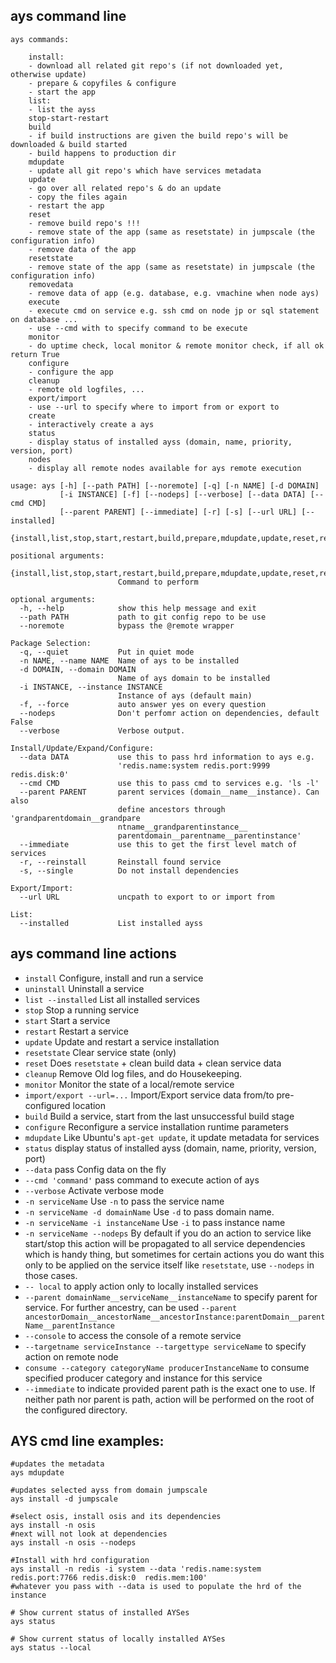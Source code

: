## ays command line

```
ays commands:

    install:
    - download all related git repo's (if not downloaded yet, otherwise update)
    - prepare & copyfiles & configure
    - start the app
    list:
    - list the ayss
    stop-start-restart
    build
    - if build instructions are given the build repo's will be downloaded & build started
    - build happens to production dir
    mdupdate
    - update all git repo's which have services metadata
    update
    - go over all related repo's & do an update
    - copy the files again
    - restart the app
    reset
    - remove build repo's !!!
    - remove state of the app (same as resetstate) in jumpscale (the configuration info)
    - remove data of the app
    resetstate
    - remove state of the app (same as resetstate) in jumpscale (the configuration info)
    removedata
    - remove data of app (e.g. database, e.g. vmachine when node ays)
    execute
    - execute cmd on service e.g. ssh cmd on node jp or sql statement on database ...
    - use --cmd with to specify command to be execute
    monitor
    - do uptime check, local monitor & remote monitor check, if all ok return True
    configure
    - configure the app
    cleanup
    - remote old logfiles, ...
    export/import
    - use --url to specify where to import from or export to
    create
    - interactively create a ays
    status
    - display status of installed ayss (domain, name, priority, version, port)
    nodes
    - display all remote nodes available for ays remote execution

usage: ays [-h] [--path PATH] [--noremote] [-q] [-n NAME] [-d DOMAIN]
           [-i INSTANCE] [-f] [--nodeps] [--verbose] [--data DATA] [--cmd CMD]
           [--parent PARENT] [--immediate] [-r] [-s] [--url URL] [--installed]
           {install,list,stop,start,restart,build,prepare,mdupdate,update,reset,resetstate,removedata,monitor,configure,cleanup,export,import,uninstall,push,execute,status,nodes}

positional arguments:
  {install,list,stop,start,restart,build,prepare,mdupdate,update,reset,resetstate,removedata,monitor,configure,cleanup,export,import,uninstall,push,execute,status,nodes}
                        Command to perform

optional arguments:
  -h, --help            show this help message and exit
  --path PATH           path to git config repo to be use
  --noremote            bypass the @remote wrapper

Package Selection:
  -q, --quiet           Put in quiet mode
  -n NAME, --name NAME  Name of ays to be installed
  -d DOMAIN, --domain DOMAIN
                        Name of ays domain to be installed
  -i INSTANCE, --instance INSTANCE
                        Instance of ays (default main)
  -f, --force           auto answer yes on every question
  --nodeps              Don't perfomr action on dependencies, default False
  --verbose             Verbose output.

Install/Update/Expand/Configure:
  --data DATA           use this to pass hrd information to ays e.g.
                        'redis.name:system redis.port:9999 redis.disk:0'
  --cmd CMD             use this to pass cmd to services e.g. 'ls -l'
  --parent PARENT       parent services (domain__name__instance). Can also
                        define ancestors through 'grandparentdomain__grandpare
                        ntname__grandparentinstance__
                        parentdomain__parentname__parentinstance'
  --immediate           use this to get the first level match of services
  -r, --reinstall       Reinstall found service
  -s, --single          Do not install dependencies

Export/Import:
  --url URL             uncpath to export to or import from

List:
  --installed           List installed ayss

```

## ays command line actions


* ```install``` Configure, install and run a service
* ```uninstall``` Uninstall a service
* ```list --installed``` List all installed services
* ```stop``` Stop a running service
* ```start``` Start a service
* ```restart``` Restart a service
* ```update``` Update and restart a service installation
* ```resetstate``` Clear service state (only)
* ```reset```  Does ```resetstate``` + clean build data + clean service data
* ```cleanup``` Remove Old log files, and do Housekeeping.
* ```monitor``` Monitor the state of a local/remote service
* ```import/export --url=...``` Import/Export service data from/to pre-configured location
* ```build```  Build a service, start from the last unsuccessful build stage
* ```configure``` Reconfigure a service installation runtime parameters
* ```mdupdate``` Like Ubuntu's ```apt-get update```, it update metadata for services
* ```status``` display status of installed ayss (domain, name, priority, version, port)
* ```--data``` pass Config data on the fly
* ```--cmd 'command'``` pass command to execute action of ays
* ```--verbose``` Activate verbose mode
* ```-n serviceName``` Use ```-n``` to pass the service name
* ```-n serviceName -d domainName```  Use ```-d``` to pass domain name.
* ```-n serviceName -i instanceName``` Use ```-i``` to pass instance name
* ```-n serviceName --nodeps``` By default if you do an action to service like start/stop this action will be propagated to all service dependencies which is handy thing, but sometimes for certain actions you do want this only to be applied on the service itself like ```resetstate```, use ```--nodeps``` in those cases.
* ```-- local``` to apply action only to locally installed services
* ```--parent domainName__serviceName__instanceName``` to specify parent for service. For further ancestry, can be used ```--parent ancestorDomain__ancestorName__ancestorInstance:parentDomain__parentName__parentInstance```
* ```--console``` to access the console of a remote service
* ```--targetname serviceInstance --targettype serviceName``` to specify action on remote node
* ```consume --category categoryName producerInstanceName``` to consume specified producer category and instance for this service
* ```--immediate``` to indicate provided parent path is the exact one to use. If neither path nor parent is path, action will be performed on the root of the configured directory.

## AYS cmd line examples:

```shell
#updates the metadata
ays mdupdate

#updates selected ayss from domain jumpscale
ays install -d jumpscale

#select osis, install osis and its dependencies
ays install -n osis
#next will not look at dependencies
ays install -n osis --nodeps

#Install with hrd configuration
ays install -n redis -i system --data 'redis.name:system redis.port:7766 redis.disk:0  redis.mem:100'
#whatever you pass with --data is used to populate the hrd of the instance

# Show current status of installed AYSes
ays status

# Show current status of locally installed AYSes
ays status --local
```

